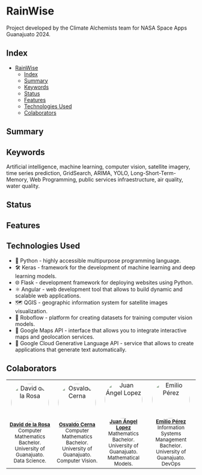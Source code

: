 # RainWise
Project developed by the Climate Alchemists team for NASA Space Apps Guanajuato 2024.

## Index

- [RainWise](#rainwise)
  - [Index](#index)
  - [Summary](#summary)
  - [Keywords](#keywords)
  - [Status](#status)
  - [Features](#features)
  - [Technologies Used](#technologies-used)
  - [Colaborators](#colaborators)
 
## Summary


## Keywords
Artificial intelligence, machine learning, computer vision, satellite imagery, time series prediction,  GridSearch, ARIMA, YOLO, Long-Short-Term-Memory, Web Programming, public services infraestructure, air quality, water quality.

## Status

## Features

## Technologies Used
- 🐍 Python - highly accessible multipurpose programming language.
- 🛠 Keras - framework for the development of machine learning and deep learning models.
- 🌐 Flask - development framework for deploying 
websites using Python.
- ⚛️ Angular - web development tool that allows to build dynamic and scalable web applications.
- 🗺 QGIS - geographic information system for satellite images visualization.
- 🤖 Roboflow - platform for creating datasets for training computer vision models.
- 🚀 Google Maps API - interface that allows you to integrate interactive maps and geolocation services.
- 💬 Google Cloud Generative Language API - service that allows to create applications that generate text automatically.

## Colaborators
<table align="center">
  <tr>
    <td align="center">
      <a href="https://github.com/davidhdx">
        <img src="https://github.com/davidhdx.png" width="100" style="border-radius: 50%;" alt="David de la Rosa"/><br />
      </a>
      <sub><b><a href="https://github.com/davidhdx">David de la Rosa</a></b></sub><br />
      <sub>Computer Mathematics Bachelor.</sub>
      <br>
      <sub>University of Guanajuato.</sub>
      <br>
      <sub>Data Science.</sub>
    </td>
    <td align="center">
      <a href="https://github.com/osvacerna">
        <img src="https://github.com/osvacerna.png" width="100" style="border-radius: 50%;" alt="Osvaldo Cerna"/><br />
      </a>
      <sub><b><a href="https://github.com/osvacerna">Osvaldo Cerna</a></b></sub><br />
      <sub>Computer Mathematics Bachelor.</sub>
      <br>
      <sub>University of Guanajuato.</sub>
      <br>
      <sub>Computer Vision.</sub>
    </td>
    <td align="center">
      <a href="https://github.com/LordAngel11">
        <img src="https://github.com/LordAngel11.png" width="100" style="border-radius: 50%;" alt="Juan Ángel Lopez"/><br />
      </a>
      <sub><b><a href="https://github.com/LordAngel11">Juan Ángel Lopez</a></b></sub><br />
      <sub>Mathematics Bachelor.</sub>
      <br>
      <sub>University of Guanajuato.</sub>
      <br>
      <sub>Mathematical Models.</sub>
    </td>
    <td align="center">
      <a href="https://github.com/miloperez">
        <img src="https://github.com/miloperez.png" width="100" style="border-radius: 50%;" alt="Emilio Pérez"/><br />
      </a>
      <sub><b><a href="https://github.com/miloperez">Emilio Pérez</a></b></sub><br />
      <sub>Information Systems Management Bachelor.</sub>
      <br>
      <sub>University of Guanajuato.</sub>
      <br>
      <sub>DevOps</sub>
      <sub></sub>
    </td>
  </tr>
</table>
